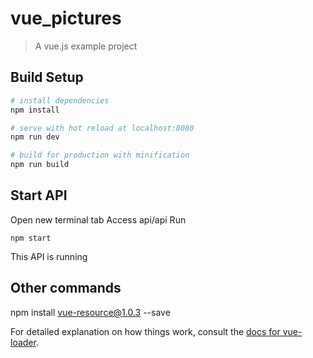 # vue_pictures

> A vue.js example project

## Build Setup

``` bash
# install dependencies
npm install

# serve with hot reload at localhost:8080
npm run dev

# build for production with minification
npm run build
```

## Start API

Open new terminal tab
Access api/api
Run
```
npm start
```

This API is running


## Other commands
npm install vue-resource@1.0.3 --save




For detailed explanation on how things work, consult the [docs for vue-loader](http://vuejs.github.io/vue-loader).
